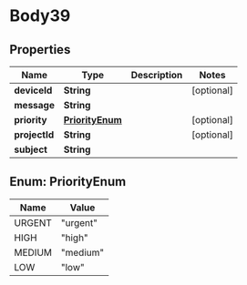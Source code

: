 
# Body39

## Properties
Name | Type | Description | Notes
------------ | ------------- | ------------- | -------------
**deviceId** | **String** |  |  [optional]
**message** | **String** |  | 
**priority** | [**PriorityEnum**](#PriorityEnum) |  |  [optional]
**projectId** | **String** |  |  [optional]
**subject** | **String** |  | 


<a name="PriorityEnum"></a>
## Enum: PriorityEnum
Name | Value
---- | -----
URGENT | &quot;urgent&quot;
HIGH | &quot;high&quot;
MEDIUM | &quot;medium&quot;
LOW | &quot;low&quot;



